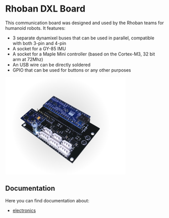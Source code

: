 # Rhoban DXL Board

This communication board was designed and used by the Rhoban teams for
humanoid robots. It features:

* 3 separate dynamixel buses that can be used in parallel, compatible with
  both 3-pin and 4-pin
* A socket for a GY-85 IMU
* A socket for a Maple Mini controller (based on the Cortex-M3, 32 bit
  arm at 72Mhz)
* An USB wire can be directly soldered
* GPIO that can be used for buttons or any other purposes

![DXLBoard](docs/board.png)

## Documentation

Here you can find documentation about:

* [electronics](electronics/)
